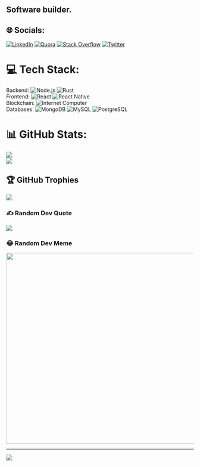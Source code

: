 ## Software builder.

## 🌐 Socials:
[![LinkedIn](https://img.shields.io/badge/LinkedIn-%230077B5.svg?logo=linkedin&logoColor=white)](https://linkedin.com/in/amschel-kariuki-a83b9a230) [![Quora](https://img.shields.io/badge/Quora-%23B92B27.svg?logo=Quora&logoColor=white)](https://quora.com/profile/Idrian-Amschel) [![Stack Overflow](https://img.shields.io/badge/-Stackoverflow-FE7A16?logo=stack-overflow&logoColor=white)](https://stackoverflow.com/users/19179296) [![Twitter](https://img.shields.io/badge/Twitter-%231DA1F2.svg?logo=Twitter&logoColor=white)](https://twitter.com/amscheltech) 

# 💻 Tech Stack:
Backend: ![Node.js](https://img.shields.io/badge/node.js-%2343853D.svg?style=for-the-badge&logo=node.js&logoColor=white) ![Rust](https://img.shields.io/badge/rust-%23000000.svg?style=for-the-badge&logo=rust&logoColor=white)  
Frontend: ![React](https://img.shields.io/badge/react-%2320232a.svg?style=for-the-badge&logo=react&logoColor=%2361DAFB) ![React Native](https://img.shields.io/badge/react_native-%2320232a.svg?style=for-the-badge&logo=react&logoColor=%2361DAFB)  
Blockchain: ![Internet Computer](https://img.shields.io/badge/Internet_Computer-%233770FF.svg?style=for-the-badge&logo=Internet-Computer&logoColor=white)  
Databases: ![MongoDB](https://img.shields.io/badge/MongoDB-%234ea94b.svg?style=for-the-badge&logo=mongodb&logoColor=white) ![MySQL](https://img.shields.io/badge/MySQL-%2300f.svg?style=for-the-badge&logo=mysql&logoColor=white) ![PostgreSQL](https://img.shields.io/badge/PostgreSQL-%23316192.svg?style=for-the-badge&logo=postgresql&logoColor=white)

# 📊 GitHub Stats:
![](https://github-readme-stats.vercel.app/api?username=amschel99&theme=dark&hide_border=false&include_all_commits=true&count_private=true)<br/>
![](https://github-readme-streak-stats.herokuapp.com/?user=amschel99&theme=dark&hide_border=false)<br/>

## 🏆 GitHub Trophies
![](https://github-profile-trophy.vercel.app/?username=amschel99&theme=radical&no-frame=false&no-bg=false&margin-w=4)

### ✍️ Random Dev Quote
![](https://quotes-github-readme.vercel.app/api?type=horizontal&theme=radical)

### 😂 Random Dev Meme
<img src="https://random-memer.herokuapp.com/" width="512px"/>

---
[![](https://visitcount.itsvg.in/api?id=amschel99&icon=2&color=3)](https://visitcount.itsvg.in)
